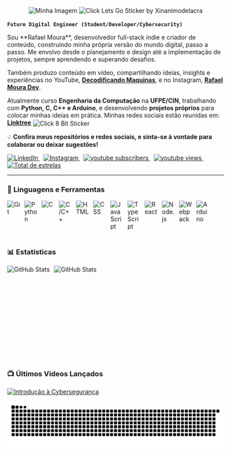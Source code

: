 
<p align="center">
  <img src="https://github.com/user-attachments/assets/b21b1816-b69a-4e22-96e7-4a35028335da" alt="Minha Imagem" width="300">
  <img src="https://github.com/user-attachments/assets/c9ae7e44-116b-415e-aabc-3d81ad88d992" alt="Click Lets Go Sticker by Xinanimodelacra" width="150">
</p>


**`Future Digital Engineer (Student/Developer/Cybersecurity)`**



<p>
  Sou **Rafael Moura**, desenvolvedor full-stack indie e criador de conteúdo, construindo minha própria versão do mundo digital, passo a passo. Me envolvo desde o planejamento e design até a implementação de projetos, sempre aprendendo e superando desafios.



Também produzo conteúdo em vídeo, compartilhando ideias, insights e experiências no YouTube, [**Decodificando Maquinas**](https://www.youtube.com/@DecodificandoMaquinas), e no Instagram, [**Rafael Moura Dev**](https://www.instagram.com/rafael.smoura.dev/).

Atualmente curso **Engenharia da Computação** na **UFPE/CIN**, trabalhando com **Python, C, C++ e Arduino**, e desenvolvendo **projetos próprios** para colocar minhas ideias em prática. 
  Minhas redes sociais estão reunidas em: [**Linktree**](https://linktr.ee/rafael.smoura.dev)
  <img src="https://github.com/user-attachments/assets/d5b9a14e-4038-4356-9e69-d5b60f6a59f9" alt="Click 8 Bit Sticker" width="30" style="vertical-align: middle; margin-right: 10px;">
 
</p>


💡 **Confira meus repositórios e redes sociais, e sinta-se à vontade para colaborar ou deixar sugestões!**



  <a href="https://www.linkedin.com/in/rafaelsmouraoficial">
    <img alt="LinkedIn" title="LinkedIn"
         src="https://custom-icon-badges.demolab.com/badge/-LinkedIn-blue?style=for-the-badge&logo=linkedin&logoColor=white"/>
  </a>&nbsp;
  <a href="https://instagram.com/rafael.smoura.dev">
    <img alt="Instagram" title="Instagram"
         src="https://custom-icon-badges.demolab.com/badge/-Instagram-purple?style=for-the-badge&logo=instagram&logoColor=white"/>
  </a>&nbsp;
  <a href="https://www.youtube.com/@DecodificandoMaquinas?sub_confirmation=1">
    <img alt="youtube subscribers" title="Inscreva-se no meu canal"
         src="https://custom-icon-badges.demolab.com/youtube/channel/subscribers/UCLBLtU58HvcRVbxE6NYsG6g?color=%23E05D44&label=Inscreva-se&logo=video&logoColor=white&style=for-the-badge&labelColor=CE4630"/>
  </a>&nbsp;
  <a href="https://www.youtube.com/@DecodificandoMaquinas">
    <img alt="youtube views" title="Visualizações no YouTube"
         src="https://custom-icon-badges.demolab.com/youtube/channel/views/UCLBLtU58HvcRVbxE6NYsG6g?color=%23E1AD0E&logo=eye&logoColor=white&style=for-the-badge&labelColor=C79600"/>
  </a>&nbsp;
  <a href="https://github.com/rafael-smoura?tab=repositories&sort=stargazers">
    <img alt="Total de estrelas" title="Total de estrelas GitHub"
         src="https://custom-icon-badges.demolab.com/github/stars/rafael-smoura?color=55960c&style=for-the-badge&labelColor=488207&logo=star&label=estrelas"/>
  </a>
</p>


---


### 🧰 Linguagens e Ferramentas


<img 
    align="left" 
    alt="Git" 
    title="Git"
    width="30px" 
    style="padding-right: 10px;" 
    src="https://cdn.jsdelivr.net/gh/devicons/devicon@latest/icons/git/git-original.svg" 
/>

<img 
    align="left" 
    alt="Python" 
    title="Python"
    width="30px" 
    style="padding-right: 10px;" 
    src="https://cdn.jsdelivr.net/gh/devicons/devicon@latest/icons/python/python-original.svg" 
/>
<img 
    align="left" 
    alt="C" 
    title="C"
    width="30px" 
    style="padding-right: 10px;" 
    src="https://cdn.jsdelivr.net/gh/devicons/devicon@latest/icons/c/c-original.svg" 
/>
<img 
    align="left" 
    alt="C/C++" 
    title="C/C++"
    width="30px" 
    style="padding-right: 10px;" 
    src="https://cdn.jsdelivr.net/gh/devicons/devicon@latest/icons/cplusplus/cplusplus-original.svg" 
/>

<img 
    align="left" 
    alt="HTML"
    title="HTML" 
    width="30px" 
    style="padding-right: 10px;" 
    src="https://cdn.jsdelivr.net/gh/devicons/devicon@latest/icons/html5/html5-original.svg" 
/>
<img 
    align="left" 
    alt="CSS" 
    title="CSS"
    width="30px" 
    style="padding-right: 10px;" 
    src="https://cdn.jsdelivr.net/gh/devicons/devicon@latest/icons/css3/css3-original.svg" 
/>
<img 
    align="left" 
    alt="JavaScript" 
    title="JavaScript"
    width="30px" 
    style="padding-right: 10px;" 
    src="https://cdn.jsdelivr.net/gh/devicons/devicon@latest/icons/javascript/javascript-original.svg" 
/>
<img 
    align="left" 
    alt="TypeScript"
    title="TypeScript" 
    width="30px" 
    style="padding-right: 10px;" 
    src="https://cdn.jsdelivr.net/gh/devicons/devicon@latest/icons/typescript/typescript-original.svg" 
/>
<img 
    align="left" 
    alt="React"
    title="React" 
    width="30px" 
    style="padding-right: 10px;" 
    src="https://cdn.jsdelivr.net/gh/devicons/devicon@latest/icons/react/react-original.svg" 
/>
<img 
    align="left" 
    alt="Node.js" 
    title="Node.js"
    width="30px" 
    style="padding-right: 10px;" 
    src="https://cdn.jsdelivr.net/gh/devicons/devicon@latest/icons/nodejs/nodejs-original.svg"
/>
<img 
    align="left" 
    alt="Webpack"
    title="Webpack" 
    width="30px" 
    style="padding-right: 10px;" 
    src="https://cdn.jsdelivr.net/gh/devicons/devicon@latest/icons/webpack/webpack-original.svg" 
/>
<img 
    align="left" 
    alt="Arduino" 
    title="Arduino"
    width="30px" 
    style="padding-right: 10px;" 
    src="https://cdn.jsdelivr.net/gh/devicons/devicon@latest/icons/arduino/arduino-original.svg" 
/>
</p>

<br clear="both">
<br clear="both">

### 📊 Estatísticas

<p>
  <img 
    align="left" 
    alt="GitHub Stats" 
    height="200" 
    style="padding-right: 10px;" 
    src="https://github-readme-stats.vercel.app/api?username=rafael-smoura&show_icons=true&theme=tokyonight&include_all_commits=true&locale=pt-br" 
  />

<img 
      align="left" 
      alt="GitHub Stats" 
      height="200" 
      src="https://github-readme-stats.vercel.app/api/top-langs/?username=rafael-smoura&theme=tokyonight&layout=compact&custom_title=Tecnologias&langs_count=9" 
  />
  

</p>


<br clear="both">
<br clear="both">


### 📺 Últimos Vídeos Lançados

<!-- BEGIN YOUTUBE-CARDS -->
[![Introdução à Cybersegurança](https://ytcards.demolab.com/?id=dQw4w9WgXcQ&title=Introdução+à+Cybersegurança&lang=pt&timestamp=1620000000&background_color=%230d1117&title_color=%23ffffff&stats_color=%23dedede&max_title_lines=1&width=250&border_radius=5&duration=210 "Introdução à Cybersegurança")](https://www.youtube.com/watch?v=dQw4w9WgXcQ)
<!-- END YOUTUBE-CARDS -->

<picture align="center">
  <source media="(prefers-color-scheme: dark)" srcset="https://raw.githubusercontent.com/rafael-smoura/rafael-smoura/output/github-contribution-grid-snake-dark.svg">
  <source media="(prefers-color-scheme: light)" srcset="https://raw.githubusercontent.com/rafael-smoura/rafael-smoura/output/github-contribution-grid-snake-dark.svg">
  <img align="center" alt="github contribution grid snake animation" src="https://raw.githubusercontent.com/rafael-smoura/rafael-smoura/output/github-contribution-grid-snake.svg">
</picture>
